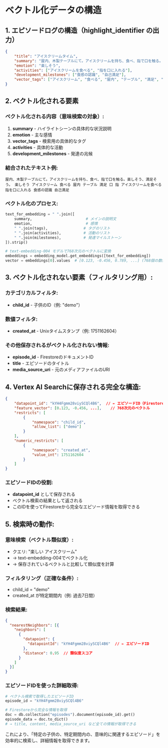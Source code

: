 # ベクトル化データの構造

## 1. エピソードログの構造（highlight_identifier の出力）

```json
{
    "title": "アイスクリームタイム",
    "summary": "屋内、木製テーブルにて。アイスクリームを持ち、食べ、指で口を触る。楽しそう、満足そう。",
    "emotion": "楽しそう",
    "activities": ["アイスクリームを食べる", "指を口に入れる"],
    "development_milestones": ["食感の認識", "自己満足"],
    "vector_tags": ["アイスクリーム", "食べる", "屋内", "テーブル", "満足", "口", "指"]
}
```

## 2. ベクトル化される要素

### ベクトル化される内容（意味検索の対象）:
1. **summary** - ハイライトシーンの具体的な状況説明
2. **emotion** - 主な感情
3. **vector_tags** - 検索用の具体的なタグ
4. **activities** - 具体的な活動
5. **development_milestones** - 発達の兆候

### 結合されたテキスト例:
```
屋内、木製テーブルにて。アイスクリームを持ち、食べ、指で口を触る。楽しそう、満足そう。 楽しそう アイスクリーム 食べる 屋内 テーブル 満足 口 指 アイスクリームを食べる 指を口に入れる 食感の認識 自己満足
```

### ベクトル化のプロセス:
```python
text_for_embedding = " ".join([
    summary,                        # メインの説明文
    emotion,                        # 感情
    " ".join(tags),                # タグのリスト
    " ".join(activities),          # 活動のリスト
    " ".join(milestones),          # 発達マイルストーン
]).strip()

# text-embedding-004 モデルで768次元のベクトルに変換
embeddings = embedding_model.get_embeddings([text_for_embedding])
vector = embeddings[0].values  # [0.123, -0.456, 0.789, ...] (768個の数値)
```

## 3. ベクトル化されない要素（フィルタリング用）:

### カテゴリカルフィルタ:
- **child_id** - 子供のID（例: "demo"）

### 数値フィルタ:
- **created_at** - Unixタイムスタンプ（例: 1751162604）

### その他保存されるがベクトル化されない情報:
- **episode_id** - FirestoreのドキュメントID
- **title** - エピソードのタイトル
- **media_source_uri** - 元のメディアファイルのURI

## 4. Vertex AI Searchに保存される完全な構造:

```json
{
    "datapoint_id": "kYH4Fgmm28viySCQl4B6",  // ← エピソードID（Firestore文書ID）
    "feature_vector": [0.123, -0.456, ...],    // 768次元のベクトル
    "restricts": [
        {
            "namespace": "child_id",
            "allow_list": ["demo"]
        }
    ],
    "numeric_restricts": [
        {
            "namespace": "created_at",
            "value_int": 1751162604
        }
    ]
}
```

### エピソードIDの役割:
- **datapoint_id** として保存される
- ベクトル検索の結果として返される
- このIDを使ってFirestoreから完全なエピソード情報を取得できる

## 5. 検索時の動作:

### 意味検索（ベクトル類似度）:
- クエリ: "楽しい アイスクリーム"
- → text-embedding-004でベクトル化
- → 保存されているベクトルと比較して類似度を計算

### フィルタリング（正確な条件）:
- child_id = "demo"
- created_at が特定期間内（例: 過去7日間）

### 検索結果:
```json
{
  "nearestNeighbors": [{
    "neighbors": [
      {
        "datapoint": {
          "datapointId": "kYH4Fgmm28viySCQl4B6"  // ← エピソードID
        },
        "distance": 0.95  // 類似度スコア
      }
    ]
  }]
}
```

### エピソードIDを使った詳細取得:
```python
# ベクトル検索で取得したエピソードID
episode_id = "kYH4Fgmm28viySCQl4B6"

# Firestoreから完全な情報を取得
doc = db.collection("episodes").document(episode_id).get()
episode_data = doc.to_dict()
# → title, content, media_source_uri など全ての情報が取得できる
```

これにより、「特定の子供の、特定期間内の、意味的に関連するエピソード」を効率的に検索し、詳細情報を取得できます。